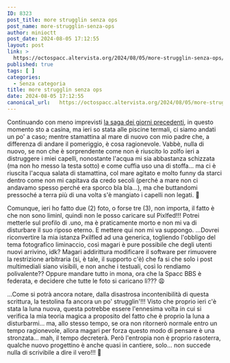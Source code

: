 ```yaml
---
ID: 8323
post_title: more strugglin senza ops
post_name: more-strugglin-senza-ops
author: minioctt
post_date: 2024-08-05 17:12:55
layout: post
link: >
  https://octospacc.altervista.org/2024/08/05/more-strugglin-senza-ops/
published: true
tags: [ ]
categories:
  - Senza categoria
title: more strugglin senza ops
date: 2024-08-05 17:12:55
canonical_url:   https://octospacc.altervista.org/2024/08/05/more-strugglin-senza-ops/
---
```

<!-- wp:paragraph -->
<p>Continuando con meno imprevisti <a href="2024/08/04/strugglin-to-ops/">la saga dei giorni precedenti</a>, in questo momento sto a casina, ma ieri so stata alle piscine termali, ci siamo andati un po' a caso; mentre stamattina al mare di nuovo con mio padre che, a differenza di andare il pomeriggio, è cosa ragionevole. Vabbè, nulla di nuovo, se non che è sorprendente come non è riuscito lo zolfo ieri a distruggere i miei capelli, nonostante l'acqua mi sia abbastanza schizzata (ma non ho messo la testa sotto) e come cuffia uso una di stoffa... ma ci è riuscita l'acqua salata di stamattina, col mare agitato e molto funny da starci dentro come non mi capitava da credo secoli (perché a mare non ci andavamo spesso perché era sporco bla bla...), ma che buttandomi pressoché a terra più di una volta s'è mangiato i capelli non legati. 🤯</p>
<!-- /wp:paragraph -->

<!-- wp:paragraph -->
<p>Comunque, ieri ho fatto due (2) foto, o forse tre (3), non importa, il fatto è che non sono liminl, quindi non le posso caricare sul Pixlfed!!! Potrei metterle sul profilo di .uno, ma è praticamente morto e non mi va di disturbare il suo riposo eterno. E mettere qui non mi va suppongo. ...Dovrei riconvertire la mia istanza Pxilfled ad una generica, togliendo l'obbligo del tema fotografico liminaccio, così magari è pure possibile che degli utenti nuovi arrivino, idk? Magari addirittura modificare il software per rimuovere la restrizione arbitraria (si, è tale, il supporto c'è) che fa si che solo i post multimediali siano visibili, e non anche i testuali, così lo rendiamo polivalente?? Oppure mandare tutto in mona, ora che la Spacc BBS è federata, e decidere che tutte le foto si caricano lì??? 😩</p>
<!-- /wp:paragraph -->

<!-- wp:paragraph -->
<p>...Come si potrà ancora notare, dalla disastrosa incontenibilità di questa scrittura, la testolina fa ancora un po' strugglin'!!! Visto che proprio ieri c'è stata la luna nuova, questa potrebbe essere l'ennesima volta in cui si verifica la mia teoria magica a proposito del fatto che è proprio la luna a disturbarmi... ma, allo stesso tempo, se ora non ritornerò normale entro un tempo ragionevole, allora magari per forza questo modo di pensare è una stronzata... mah, il tempo decreterà. Però l'entropia non è proprio rasoterra, qualche nuovo progettino è anche quasi in cantiere, solo... non succede nulla di scrivibile a dire il vero!!! 🥴</p>
<!-- /wp:paragraph -->